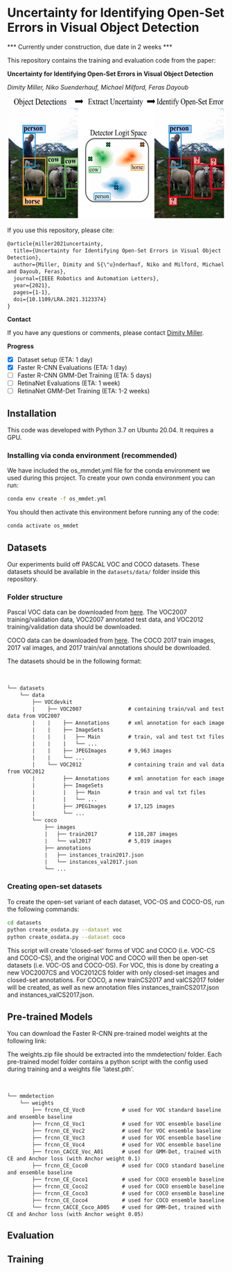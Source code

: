 # Uncertainty for Identifying Open-Set Errors in Visual Object Detection
*** Currently under construction, due date in 2 weeks ***

This repository contains the training and evaluation code from the paper:

**Uncertainty for Identifying Open-Set Errors in Visual Object Detection**

*Dimity Miller, Niko Suenderhauf, Michael Milford, Feras Dayoub*

<!-- ![GMM-Det](images/GMMDet.png) -->
<p align="center">
  <img width="600" height="281" src=images/GMMDet.png>
</p>

If you use this repository, please cite:

```text
@article{miller2021uncertainty,
  title={Uncertainty for Identifying Open-Set Errors in Visual Object Detection},
  author={Miller, Dimity and S{\"u}nderhauf, Niko and Milford, Michael and Dayoub, Feras},
  journal={IEEE Robotics and Automation Letters}, 
  year={2021},
  pages={1-1},
  doi={10.1109/LRA.2021.3123374}
}
```

**Contact**

If you have any questions or comments, please contact [Dimity Miller](mailto:d24.miller@qut.edu.au).

**Progress**
- [x] Dataset setup (ETA: 1 day)
- [x] Faster R-CNN Evaluations (ETA: 1 day)
- [ ] Faster R-CNN GMM-Det Training (ETA: 5 days)
- [ ] RetinaNet Evaluations (ETA: 1 week)
- [ ] RetinaNet GMM-Det Training (ETA: 1-2 weeks)

## Installation

This code was developed with Python 3.7 on Ubuntu 20.04. It requires a GPU. 
 
### Installing via conda environment (recommended)
We have included the os_mmdet.yml file for the conda environment we used during this project. To create your own conda environment you can run:

```bash
conda env create -f os_mmdet.yml
```

You should then activate this environment before running any of the code:

```bash
conda activate os_mmdet
```

## Datasets
Our experiments build off PASCAL VOC and COCO datasets. These datasets should be available in the `datasets/data/` folder inside this repository. 

### Folder structure
Pascal VOC data can be downloaded from [here](http://host.robots.ox.ac.uk/pascal/VOC/). The VOC2007 training/validation data, VOC2007 annotated test data, and VOC2012 training/validation data should be downloaded. 

COCO data can be downloaded from [here](https://cocodataset.org/#download). The COCO 2017 train images, 2017 val images, and 2017 train/val annotations should be downloaded.

The datasets should be in the following format:
 
 <br>
 
    └── datasets
        └── data
            ├── VOCdevkit
            |    ├── VOC2007               # containing train/val and test data from VOC2007
            |    |    ├── Annotations      # xml annotation for each image
            |    |    ├── ImageSets
            |    |    |   ├── Main         # train, val and test txt files
            |    |    |   └── ... 
            |    |    ├── JPEGImages       # 9,963 images
            |    |    └── ...                 
            |    └── VOC2012               # containing train and val data from VOC2012
            |         ├── Annotations      # xml annotation for each image
            |         ├── ImageSets
            |         |   ├── Main         # train and val txt files
            |         |   └── ... 
            |         ├── JPEGImages       # 17,125 images
            |         └── ...     
            └── coco
                ├── images
                |   ├── train2017          # 118,287 images
                |   └── val2017            # 5,019 images
                ├── annotations
                |   ├── instances_train2017.json 
                |   └── instances_val2017.json
                └── ... 
                

### Creating open-set datasets
To create the open-set variant of each dataset, VOC-OS and COCO-OS, run the following commands:

```bash
cd datasets
python create_osdata.py --dataset voc
python create_osdata.py --dataset coco
```

This script will create 'closed-set' forms of VOC and COCO (i.e. VOC-CS and COCO-CS), and the original VOC and COCO will then be open-set datasets (i.e. VOC-OS and COCO-OS). For VOC, this is done by creating a new VOC2007CS and VOC2012CS folder with only closed-set images and closed-set annotations. For COCO, a new trainCS2017 and valCS2017 folder will be created, as well as new annotation files instances_trainCS2017.json and instances_valCS2017.json.                

## Pre-trained Models
You can download the Faster R-CNN pre-trained model weights at the following link:

The weights.zip file should be extracted into the mmdetection/ folder. Each pre-trained model folder contains a python script with the config used during training and a weights file 'latest.pth'.

<br>
 
    └── mmdetection
        └── weights
            ├── frcnn_CE_Voc0            # used for VOC standard baseline and ensemble baseline
            ├── frcnn_CE_Voc1            # used for VOC ensemble baseline
            ├── frcnn_CE_Voc2            # used for VOC ensemble baseline
            ├── frcnn_CE_Voc3            # used for VOC ensemble baseline
            ├── frcnn_CE_Voc4            # used for VOC ensemble baseline
            ├── frcnn_CACCE_Voc_A01      # used for GMM-Det, trained with CE and Anchor loss (with Anchor weight 0.1)
            ├── frcnn_CE_Coco0           # used for COCO standard baseline and ensemble baseline
            ├── frcnn_CE_Coco1           # used for COCO ensemble baseline
            ├── frcnn_CE_Coco2           # used for COCO ensemble baseline
            ├── frcnn_CE_Coco3           # used for COCO ensemble baseline
            ├── frcnn_CE_Coco4           # used for COCO ensemble baseline
            └── frcnn_CACCE_Coco_A005    # used for GMM-Det, trained with CE and Anchor loss (with Anchor weight 0.05)
## Evaluation

## Training 
